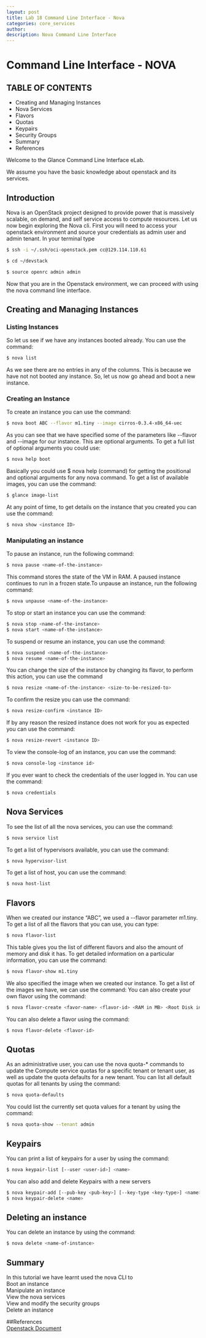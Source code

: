 ```yaml
---
layout: post
title: Lab 18 Command Line Interface - Nova
categories: core_services
author: 
description: Nova Command Line Interface
---
```


# Command Line Interface - NOVA 

## TABLE OF CONTENTS

* Creating and Managing Instances
* Nova Services
* Flavors
* Quotas
* Keypairs
* Security Groups
* Summary
* References

Welcome to the Glance Command Line Interface eLab. 

We assume you have the basic knowledge about openstack and its services. 

## Introduction 

Nova is an OpenStack project designed to provide power that is massively scalable, on demand, and self service access to compute resources. 
Let us now begin exploring the Nova cli. First you will need to access your openstack environment and source your credentials as admin user and admin tenant. 
In your terminal type 

```sh
$ ssh -i ~/.ssh/oci-openstack.pem cc@129.114.110.61
```
```sh
$ cd ~/devstack
```
```sh
$ source openrc admin admin
```

Now that you are in the Openstack environment, we can proceed with using the nova command line interface.
## Creating and Managing Instances
### Listing Instances
So let us see if we have any instances booted already. You can use the command:
```sh
$ nova list
```
As we see there are no entries in any of the columns. This is because we have not not booted any instance. So, let us now go ahead and boot a new instance. 

### Creating an Instance
To create an instance you can use the command:
```sh
$ nova boot ABC --flavor m1.tiny --image cirros-0.3.4-x86_64-uec
```
As you can see that we have specified some of the parameters like --flavor and --image for our instance. This are optional arguments. To get a full list of optional arguments you could use:
```sh
$ nova help boot
```
Basically you could use $ nova help (command) for getting the positional and optional arguments for any nova command.
To get a list of available images, you can use the command:
```sh
$ glance image-list
```
At any point of time, to get details on the instance that you created you can use the command:
```sh
$ nova show <instance ID>
```
### Manipulating an instance
To pause an instance, run the following command:
```sh
$ nova pause <name-of-the-instance>
```
This command stores the state of the VM in RAM. A paused instance continues to run in a frozen state.To unpause an instance, run the following command:
```sh
$ nova unpause <name-of-the-instance>
```
To stop or start an instance you can use the command:
```sh
$ nova stop <name-of-the-instance>
$ nova start <name-of-the-instance>
```
To suspend or resume an instance, you can use the command:
```sh
$ nova suspend <name-of-the-instance>
$ nova resume <name-of-the-instance>
```
You can change the size of the instance by changing its flavor, to perform this action, you can use the command
```sh
$ nova resize <name-of-the-instance> <size-to-be-resized-to>
```
To confirm the resize you can use the command:
```sh
$ nova resize-confirm <instance ID>
```
If by any reason the resized instance does not work for you as expected you can use the command:
```sh
$ nova resize-revert <instance ID> 
```
To view the console-log of an instance, you can use the command:
```sh
$ nova console-log <instance id>
```
If you ever want to check the credentials of the user logged in. You can use the command:
```sh
$ nova credentials
```
## Nova Services
To see the list of all the nova services, you can use the command:
```sh
$ nova service list
```
To get a list of hypervisors available, you can use the command:
```sh
$ nova hypervisor-list
```
To get a list of host, you can use the command:
```sh
$ nova host-list
```
## Flavors
When we created our instance “ABC”, we used a --flavor parameter m1.tiny. To get a list of all the flavors that you can use, you can type:
```sh
$ nova flavor-list
```
This table gives you the list of different flavors and also the amount of memory and disk it has. To get detailed information on a particular information, you can use the command:
```sh
$ nova flavor-show m1.tiny
```
We also specified the image when we created our instance. To get a list of the images we have, we can use the command:
You can also create your own flavor using the command:
``` sh
$ nova flavor-create <favor-name> <flavor-id> <RAM in MB> <Root Disk in GB> <VCPU>
```
You can also delete a flavor using the command:
``` sh
$ nova flavor-delete <flavor-id>
```
## Quotas
As an administrative user, you can use the nova quota-* commands to update the Compute service quotas for a specific tenant or tenant user, as well as update the quota defaults for a new tenant.
You can list all default quotas for all tenants by using the command:
``` sh
$ nova quota-defaults
```
You could list the currently set quota values for a tenant by using the command:
``` sh
$ nova quota-show --tenant admin
```

## Keypairs
You can print a list of keypairs for a user by using the command:
``` sh
$ nova keypair-list [--user <user-id>] <name>
```
You can also add and delete Keypairs with a new servers
``` sh
$ nova keypair-add [--pub-key <pub-key>] [--key-type <key-type>] <name>
$ nova keypair-delete <name>
```
## Deleting an instance
You can delete an instance by using the command:
``` sh
$ nova delete <name-of-instance>
```

## Summary
In this tutorial we have learnt used the nova CLI to  
Boot an instance   
Manipulate an instance  
View the nova services   
View and modify the security groups  
Delete an instance

##References   
[Openstack Document](http://docs.openstack.org/cli-reference/nova.html)
